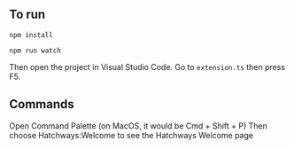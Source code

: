 ## To run

```
npm install

npm run watch
```

Then open the project in Visual Studio Code.
Go to `extension.ts` then press F5.

## Commands

Open Command Palette (on MacOS, it would be Cmd + Shift + P)
Then choose Hatchways:Welcome to see the Hatchways Welcome page
